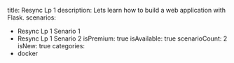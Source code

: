 title: Resync Lp 1
description: Lets learn how to build a web application with Flask.
scenarios: 
  - Resync Lp 1 Senario 1
  - Resync Lp 1 Senario 2
isPremium: true
isAvailable: true
scenarioCount: 2
isNew: true
categories: 
  - docker

